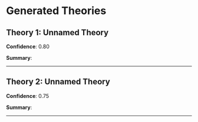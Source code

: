 # Generated Theories

## Theory 1: Unnamed Theory

**Confidence**: 0.80

**Summary**: 

---

## Theory 2: Unnamed Theory

**Confidence**: 0.75

**Summary**: 

---

